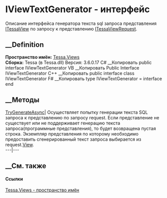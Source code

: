 # IViewTextGenerator - интерфейс
Описание интерфейса генератора текста sql запроса представления
[ITessaView](T_Tessa_Views_ITessaView.htm) по запросу к представлению
[ITessaViewRequest](T_Tessa_Views_ITessaViewRequest.htm).
## __Definition
 **Пространство имён:** [Tessa.Views](N_Tessa_Views.htm)  
 **Сборка:** Tessa (в Tessa.dll) Версия: 3.6.0.17
C# __Копировать
     public interface IViewTextGenerator
VB __Копировать
     Public Interface IViewTextGenerator
C++ __Копировать
     public interface class IViewTextGenerator
F# __Копировать
     type IViewTextGenerator = interface end
##  __Методы
[TryGenerateAsync](M_Tessa_Views_IViewTextGenerator_TryGenerateAsync.htm)|
Осуществляет попытку генерации текста SQL запроса к представлению по запросу
request. Если представление не существует или не поддерживает генерацию текста
запроса(программные представления), то будет возвращена пустая строка.
Экземпляр представления по которому необходимо предоставить сгенерированный
текст запроса выбирается из
request.[View](P_Tessa_Views_ITessaViewRequest_View.htm).  
---|---  
## __См. также
#### Ссылки
[Tessa.Views - пространство имён](N_Tessa_Views.htm)
